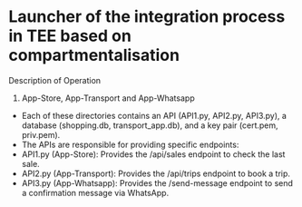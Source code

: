 # Launcher of the integration process in TEE based on compartmentalisation

Description of Operation
1) App-Store, App-Transport and App-Whatsapp
- Each of these directories contains an API (API1.py, API2.py, API3.py), a database (shopping.db, transport_app.db), and a key pair (cert.pem, priv.pem).
- The APIs are responsible for providing specific endpoints:
 - API1.py (App-Store): Provides the /api/sales endpoint to check the last sale.
 - API2.py (App-Transport): Provides the /api/trips endpoint to book a trip.
 - API3.py (App-Whatsapp): Provides the /send-message endpoint to send a confirmation message via WhatsApp.
